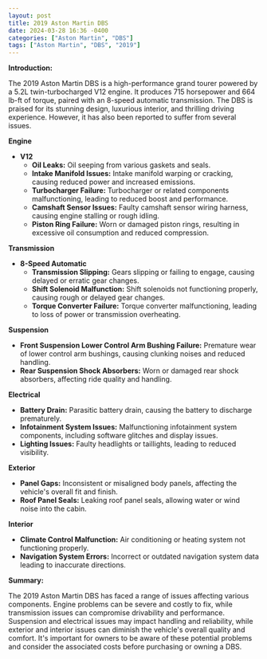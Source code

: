 ```yaml
---
layout: post
title: 2019 Aston Martin DBS
date: 2024-03-28 16:36 -0400
categories: ["Aston Martin", "DBS"]
tags: ["Aston Martin", "DBS", "2019"]
---
```

**Introduction:**

The 2019 Aston Martin DBS is a high-performance grand tourer powered by a 5.2L twin-turbocharged V12 engine. It produces 715 horsepower and 664 lb-ft of torque, paired with an 8-speed automatic transmission. The DBS is praised for its stunning design, luxurious interior, and thrilling driving experience. However, it has also been reported to suffer from several issues.

**Engine**

* **V12**
    * **Oil Leaks:** Oil seeping from various gaskets and seals.
    * **Intake Manifold Issues:** Intake manifold warping or cracking, causing reduced power and increased emissions.
    * **Turbocharger Failure:** Turbocharger or related components malfunctioning, leading to reduced boost and performance.
    * **Camshaft Sensor Issues:** Faulty camshaft sensor wiring harness, causing engine stalling or rough idling.
    * **Piston Ring Failure:** Worn or damaged piston rings, resulting in excessive oil consumption and reduced compression.

**Transmission**

* **8-Speed Automatic**
    * **Transmission Slipping:** Gears slipping or failing to engage, causing delayed or erratic gear changes.
    * **Shift Solenoid Malfunction:** Shift solenoids not functioning properly, causing rough or delayed gear changes.
    * **Torque Converter Failure:** Torque converter malfunctioning, leading to loss of power or transmission overheating.

**Suspension**

* **Front Suspension Lower Control Arm Bushing Failure:** Premature wear of lower control arm bushings, causing clunking noises and reduced handling.
* **Rear Suspension Shock Absorbers:** Worn or damaged rear shock absorbers, affecting ride quality and handling.

**Electrical**

* **Battery Drain:** Parasitic battery drain, causing the battery to discharge prematurely.
* **Infotainment System Issues:** Malfunctioning infotainment system components, including software glitches and display issues.
* **Lighting Issues:** Faulty headlights or taillights, leading to reduced visibility.

**Exterior**

* **Panel Gaps:** Inconsistent or misaligned body panels, affecting the vehicle's overall fit and finish.
* **Roof Panel Seals:** Leaking roof panel seals, allowing water or wind noise into the cabin.

**Interior**

* **Climate Control Malfunction:** Air conditioning or heating system not functioning properly.
* **Navigation System Errors:** Incorrect or outdated navigation system data leading to inaccurate directions.

**Summary:**

The 2019 Aston Martin DBS has faced a range of issues affecting various components. Engine problems can be severe and costly to fix, while transmission issues can compromise drivability and performance. Suspension and electrical issues may impact handling and reliability, while exterior and interior issues can diminish the vehicle's overall quality and comfort. It's important for owners to be aware of these potential problems and consider the associated costs before purchasing or owning a DBS.

